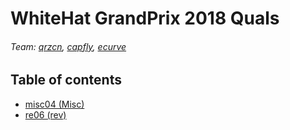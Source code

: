 # WhiteHat GrandPrix 2018 Quals
###### Team: [qrzcn](https://github.com/qrzcn), [capfly](https://github.com/Capfly), [ecurve](https://github.com/Pascalao)

## Table of contents

* [misc04 (Misc)](https://github.com/Lev9L-Team/ctf/tree/master/2018-08-18_whitehat_grandprix_quals/misc04)
* [re06 (rev)](https://github.com/Lev9L-Team/ctf/tree/master/2018-08-18_whitehat_grandprix_quals/re06)